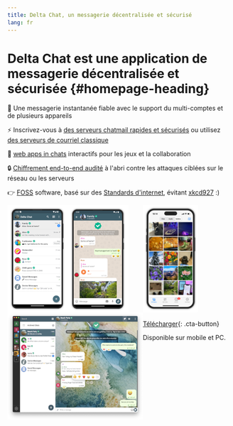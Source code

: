 ```yaml
---
title: Delta Chat, un messagerie décentralisée et sécurisé 
lang: fr
---
```


# Delta Chat est une application de messagerie décentralisée et sécurisée {#homepage-heading}

💬 Une messagerie instantanée fiable avec le support du multi-comptes et de plusieurs appareils 

⚡️ Inscrivez-vous à [des serveurs chatmail rapides et sécurisés](chatmail) ou utilisez [des serveurs de courriel classique](https://providers.delta.chat/)

🥳 [web apps in chats](https://webxdc.org/) interactifs pour les jeux et la collaboration

🔒 [Chiffrement end-to-end audité](https://delta.chat/en/2024-03-25-crypto-analysis-securejoin) à l'abri contre les attaques ciblées sur le réseau ou les serveurs

👉 [F](https://fr.wikipedia.org/wiki/Logiciel_libre)[OSS](https://fr.wikipedia.org/wiki/Open_source) software, basé sur des [Standards d'internet](https://github.com/deltachat/deltachat-core-rust/blob/master/standards.md), évitant [xkcd927](https://xkcd.com/927/) :)

<div>
<a href="../assets/home/screenshots/android1.png">
<picture>
<source srcset="../assets/home/screenshots/android1-thumbnail.webp" type="image/webp" />
<source srcset="../assets/home/screenshots/android1-thumbnail.png" type="image/png" />
<img src="../assets/home/screenshots/android1-thumbnail.png" width="136" height="242" style="float: left; display: block;" alt="A screenshot of Delta Chat on Android showing chat list" />
</picture>
</a>
</div>

<div>
<a href="../assets/home/screenshots/android2.png">
<picture>
<source srcset="../assets/home/screenshots/android2-thumbnail.webp" type="image/webp" />
<source srcset="../assets/home/screenshots/android2-thumbnail.png" type="image/png" />
<img src="../assets/home/screenshots/android2-thumbnail.png" width="136" height="242" style="float: left; display: block;" alt="A screenshot of Delta Chat on Android showing a chat" />
</picture>
</a>
</div>

<div>
<a href="../assets/home/screenshots/desktop.png">
<picture>
<source srcset="../assets/home/screenshots/desktop-thumbnail.webp" type="image/webp" />
<source srcset="../assets/home/screenshots/desktop-thumbnail.png" type="image/png" />
<img src="../assets/home/screenshots/desktop-thumbnail.png" width="305" height="242" style="float:left;" alt="A screenshot of Delta Chat on desktop" />
</picture>
</a>
</div>

<div>
<a href="../assets/home/screenshots/ios.png">
<picture>
<source srcset="../assets/home/screenshots/ios-thumbnail.webp" type="image/webp" />
<source srcset="../assets/home/screenshots/ios-thumbnail.png" type="image/png" />
<img src="../assets/home/screenshots/ios.png" width="124" height="242" alt="A screenshot of Delta Chat on iOS" />
</picture>
</a>
</div>

[Télécharger](https://get.delta.chat){: .cta-button}

Disponible sur mobile et PC.


